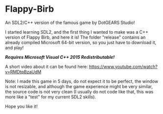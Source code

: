# Flappy-Birb
An SDL2/C++ version of the famous game by DotGEARS Studio!

I started learning SDL2, and the first thing I wanted to make was a C++ version of Flappy Birb, and here it is!
The folder "release" contains an already compiled Microsoft 64-bit version, so you just have to download it, and play!

**_Requires Microsoft Visual C++ 2015 Redistributable!_**

A short video about it can be found here: https://www.youtube.com/watch?v=RMDtpBzaUdM

Note:
I made this game in 5 days, do not expect it to be perfect, the window is not resizable, and although the game experience might be very similar, the source code is not very clean (I usually do not code like that, this was more like a "test" for my current SDL2 skills).

Hope you like it!
